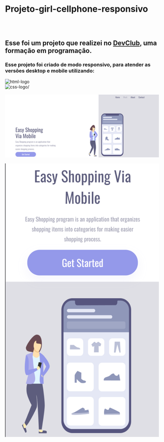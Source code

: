 # Projeto-girl-cellphone-responsivo
<br>
<br>
<h2>Esse foi um projeto que realizei no <a href="https://rodolfomori.com.br/devclub">DevClub</a>, uma formação em programação.</h2>
<h3>Esse projeto foi criado de modo responsivo, para atender as versões desktop e mobile utilizando: </h3>
<img src="https://img.shields.io/badge/HTML5-E34F26?style=for-the-badge&logo=html5&logoColor=white" alt=html-logo />   
<br>
<img src="https://img.shields.io/badge/CSS3-1572B6?style=for-the-badge&logo=css3&logoColor=white" alt=css-logo/> 
<br>
<br>
<img src="https://github.com/Cleber-Dev23/Projeto-girl-cellphone-responsivo/blob/master/assets/Desktop.png?raw=true" />
<br>
<br>
<img src="https://github.com/Cleber-Dev23/Projeto-girl-cellphone-responsivo/blob/master/assets/Mobile.png?raw=true" />
